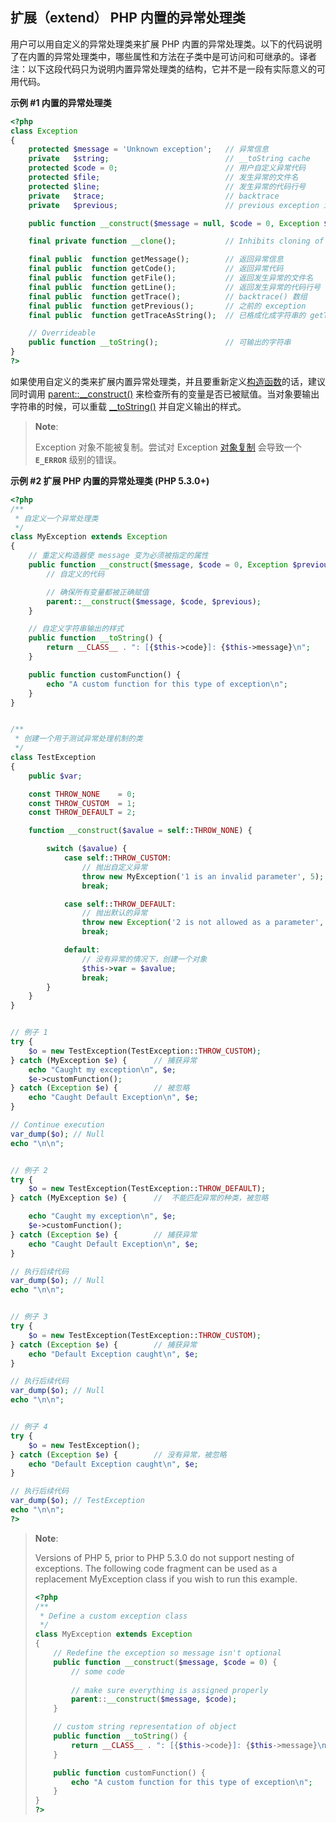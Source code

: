 扩展（extend） PHP 内置的异常处理类
-----------------------------------

用户可以用自定义的异常处理类来扩展 PHP
内置的异常处理类。以下的代码说明了在内置的异常处理类中，哪些属性和方法在子类中是可访问和可继承的。译者注：以下这段代码只为说明内置异常处理类的结构，它并不是一段有实际意义的可用代码。

**示例 \#1 内置的异常处理类**

``` php
<?php
class Exception
{
    protected $message = 'Unknown exception';   // 异常信息
    private   $string;                          // __toString cache
    protected $code = 0;                        // 用户自定义异常代码
    protected $file;                            // 发生异常的文件名
    protected $line;                            // 发生异常的代码行号
    private   $trace;                           // backtrace
    private   $previous;                        // previous exception if nested exception

    public function __construct($message = null, $code = 0, Exception $previous = null);

    final private function __clone();           // Inhibits cloning of exceptions.

    final public  function getMessage();        // 返回异常信息
    final public  function getCode();           // 返回异常代码
    final public  function getFile();           // 返回发生异常的文件名
    final public  function getLine();           // 返回发生异常的代码行号
    final public  function getTrace();          // backtrace() 数组
    final public  function getPrevious();       // 之前的 exception
    final public  function getTraceAsString();  // 已格成化成字符串的 getTrace() 信息

    // Overrideable
    public function __toString();               // 可输出的字符串
}
?>
```

如果使用自定义的类来扩展内置异常处理类，并且要重新定义<a href="/language/oop5/decon.html" class="link">构造函数</a>的话，建议同时调用
<a href="/language/oop5/paamayim-nekudotayim.html" class="link">parent::__construct()</a>
来检查所有的变量是否已被赋值。当对象要输出字符串的时候，可以重载
<a href="/language/oop5/magic.html" class="link">__toString()</a>
并自定义输出的样式。

> **Note**:
>
> Exception 对象不能被复制。尝试对 Exception
> <a href="/language/oop5/cloning.html" class="link">对象复制</a>
> 会导致一个 **`E_ERROR`** 级别的错误。

**示例 \#2 扩展 PHP 内置的异常处理类 (PHP 5.3.0+)**

``` php
<?php
/**
 * 自定义一个异常处理类
 */
class MyException extends Exception
{
    // 重定义构造器使 message 变为必须被指定的属性
    public function __construct($message, $code = 0, Exception $previous = null) {
        // 自定义的代码

        // 确保所有变量都被正确赋值
        parent::__construct($message, $code, $previous);
    }

    // 自定义字符串输出的样式
    public function __toString() {
        return __CLASS__ . ": [{$this->code}]: {$this->message}\n";
    }

    public function customFunction() {
        echo "A custom function for this type of exception\n";
    }
}


/**
 * 创建一个用于测试异常处理机制的类
 */
class TestException
{
    public $var;

    const THROW_NONE    = 0;
    const THROW_CUSTOM  = 1;
    const THROW_DEFAULT = 2;

    function __construct($avalue = self::THROW_NONE) {

        switch ($avalue) {
            case self::THROW_CUSTOM:
                // 抛出自定义异常
                throw new MyException('1 is an invalid parameter', 5);
                break;

            case self::THROW_DEFAULT:
                // 抛出默认的异常
                throw new Exception('2 is not allowed as a parameter', 6);
                break;

            default: 
                // 没有异常的情况下，创建一个对象
                $this->var = $avalue;
                break;
        }
    }
}


// 例子 1
try {
    $o = new TestException(TestException::THROW_CUSTOM);
} catch (MyException $e) {      // 捕获异常
    echo "Caught my exception\n", $e;
    $e->customFunction();
} catch (Exception $e) {        // 被忽略
    echo "Caught Default Exception\n", $e;
}

// Continue execution
var_dump($o); // Null
echo "\n\n";


// 例子 2
try {
    $o = new TestException(TestException::THROW_DEFAULT);
} catch (MyException $e) {      //  不能匹配异常的种类，被忽略

    echo "Caught my exception\n", $e;
    $e->customFunction();
} catch (Exception $e) {        // 捕获异常
    echo "Caught Default Exception\n", $e;
}

// 执行后续代码
var_dump($o); // Null
echo "\n\n";


// 例子 3
try {
    $o = new TestException(TestException::THROW_CUSTOM);
} catch (Exception $e) {        // 捕获异常
    echo "Default Exception caught\n", $e;
}

// 执行后续代码
var_dump($o); // Null
echo "\n\n";


// 例子 4
try {
    $o = new TestException();
} catch (Exception $e) {        // 没有异常，被忽略
    echo "Default Exception caught\n", $e;
}

// 执行后续代码
var_dump($o); // TestException
echo "\n\n";
?>
```

> **Note**:
>
> Versions of PHP 5, prior to PHP 5.3.0 do not support nesting of
> exceptions. The following code fragment can be used as a replacement
> MyException class if you wish to run this example.
>
> ``` php
> <?php
> /**
>  * Define a custom exception class
>  */
> class MyException extends Exception
> {
>     // Redefine the exception so message isn't optional
>     public function __construct($message, $code = 0) {
>         // some code
>     
>         // make sure everything is assigned properly
>         parent::__construct($message, $code);
>     }
>
>     // custom string representation of object
>     public function __toString() {
>         return __CLASS__ . ": [{$this->code}]: {$this->message}\n";
>     }
>
>     public function customFunction() {
>         echo "A custom function for this type of exception\n";
>     }
> }
> ?>
> ```
